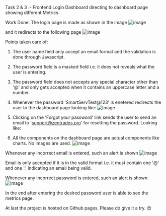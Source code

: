 Task 2 & 3 :- Frontend Login Dashboard directing to dashboard page showing different Metrics

Work Done: The login page is made as shown in the image 
![image](https://github.com/RAHULSAINI830/Zentradestask3/assets/96569692/4d0b1d7a-0110-4c7c-aa13-3143556c942f)

and it redirects to the following page 
![image](https://github.com/RAHULSAINI830/Zentradestask3/assets/96569692/a65bdf23-f85e-46e4-b62f-e0fc53eb9b27)


Points taken care of:
1. The user name field only accept an email format and the validation is done through Javascript.
2. The password field is a masked field i.e. it does not reveals what the user is entering.
3. The password field does not accepts any special character other than '@' and only gets accepted when it contains an uppercase letter and a number.
4. Whenever the password 'SmartServTest@123' is enetered redirects the user to the dashboard page looking like:
![image](https://github.com/RAHULSAINI830/Zentradestask3/assets/96569692/b5f4e500-3e5d-4e4d-913d-d458ce1cdc0c)

5. Clicking on the 'Forgot your password' link sends the user to send an email to 'support@zentrades.pro' for resetting the password. Looking like:


6. All the components on the dashboard page are actual components like charts. No images are used.
![image](https://github.com/RAHULSAINI830/Zentradestask3/assets/96569692/7f3ad5cd-1de6-4447-8da8-565e493b500d)


Whenever any incorrect email is entered, such an alert is shown 
![image](https://github.com/RAHULSAINI830/Zentradestask3/assets/96569692/db1d647d-bb98-4465-908c-0366a3b1e181)



Email is only accepted if it is in the valid format i.e. it must contain one '@' and one '.' indicating an email being valid.

Whenever any incorrect password is entered, such an alert is shown 
![image](https://github.com/RAHULSAINI830/Zentradestask3/assets/96569692/6f4bdfc5-be06-4ce9-9d7f-a6ec56fa56af)



In the end after entering the desired password user is able to see the metrics page.

At last the project is hosted on Github pages. Please do give it a try. 😊

